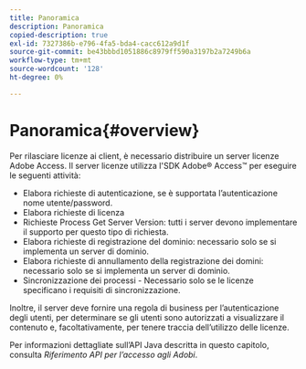 ```yaml
---
title: Panoramica
description: Panoramica
copied-description: true
exl-id: 7327386b-e796-4fa5-bda4-cacc612a9d1f
source-git-commit: be43bbbd1051886c8979ff590a3197b2a7249b6a
workflow-type: tm+mt
source-wordcount: '128'
ht-degree: 0%

---
```


# Panoramica{#overview}

Per rilasciare licenze ai client, è necessario distribuire un server licenze Adobe Access. Il server licenze utilizza l&#39;SDK Adobe® Access™ per eseguire le seguenti attività:

* Elabora richieste di autenticazione, se è supportata l’autenticazione nome utente/password.
* Elabora richieste di licenza
* Richieste Process Get Server Version: tutti i server devono implementare il supporto per questo tipo di richiesta.
* Elabora richieste di registrazione del dominio: necessario solo se si implementa un server di dominio.
* Elabora richieste di annullamento della registrazione dei domini: necessario solo se si implementa un server di dominio.
* Sincronizzazione dei processi - Necessario solo se le licenze specificano i requisiti di sincronizzazione.

Inoltre, il server deve fornire una regola di business per l’autenticazione degli utenti, per determinare se gli utenti sono autorizzati a visualizzare il contenuto e, facoltativamente, per tenere traccia dell’utilizzo delle licenze.

Per informazioni dettagliate sull’API Java descritta in questo capitolo, consulta *Riferimento API per l’accesso agli Adobi*.
